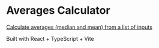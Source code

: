 # Averages Calculator

[Calculate averages (median and mean) from a list of inputs](https://aaronbeall.github.io/average-calc/)

Built with React + TypeScript + Vite
